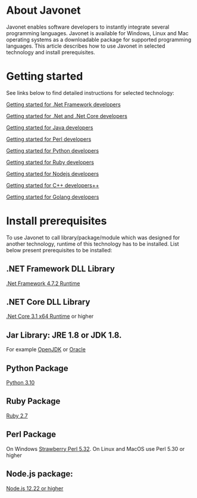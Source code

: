 # About Javonet

Javonet enables software developers to instantly integrate several programming languages. Javonet is available for Windows, Linux and Mac operating systems as a downloadable package for supported programming languages. This article describes how to use Javonet in selected technology and install prerequisites. 

# Getting started

See links below to find detailed instructions for selected technology:

[Getting started for .Net Framework developers](https://www.javonet.com/guides/v2/getting-started/getting-started-dotnet-framework)  

[Getting started for .Net and .Net Core developers](https://www.javonet.com/guides/v2/getting-started/getting-started-dotnet-core)  

[Getting started for Java developers](https://www.javonet.com/guides/v2/getting-started/getting-started-java)  

[Getting started for Perl developers](https://www.javonet.com/guides/v2/getting-started/getting-started-perl)  

[Getting started for Python developers](https://www.javonet.com/guides/v2/getting-started/getting-started-python)  

[Getting started for Ruby developers](https://www.javonet.com/guides/v2/getting-started/getting-started-ruby)  

[Getting started for Nodejs developers](https://www.javonet.com/guides/v2/getting-started/getting-started-nodejs)  

[Getting started for C++ developers++](https://www.javonet.com/guides/v2/getting-started/getting-started-cpp)  

[Getting started for Golang developers](https://www.javonet.com/guides/v2/getting-started/getting-started-golang)    
  

# Install prerequisites

To use Javonet to call library/package/module which was designed for another technology, runtime of this technology has to be installed. List below present prerequisites to be installed:

## .NET Framework DLL Library
[.Net Framework 4.7.2 Runtime](https://dotnet.microsoft.com/en-us/download/dotnet-framework/net472)  

## .NET Core DLL Library
[.Net Core 3.1 x64 Runtime](https://dotnet.microsoft.com/en-us/download/dotnet/3.1) or higher  
 
## Jar Library: JRE 1.8 or JDK 1.8. 
For example [OpenJDK](https://www.openlogic.com/openjdk-downloads?field_java_parent_version_target_id=416&field_operating_system_target_id=All&field_architecture_target_id=391&field_java_package_target_id=All) or [Oracle](https://www.oracle.com/pl/java/technologies/javase/javase8u211-later-archive-downloads.html)

## Python Package
[Python 3.10](https://www.python.org/downloads/release/python-3108/)

## Ruby Package
[Ruby 2.7](https://rubyinstaller.org/downloads/) 

## Perl Package
On Windows [Strawberry Perl 5.32](https://strawberryperl.com/download/5.32.1.1/strawberry-perl-5.32.1.1-64bit.msi). On Linux and MacOS use Perl 5.30 or higher

## Node.js package: 
[Node.js 12.22 or higher](https://nodejs.org/en/download/)